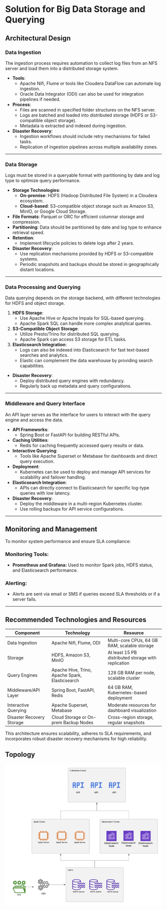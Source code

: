 # Solution for Big Data Storage and Querying

## Architectural Design

### Data Ingestion

The ingestion process requires automation to collect log files from an NFS server and load them into a distributed storage system.

- **Tools**:
  - Apache Nifi, Flume or tools like Cloudera DataFlow can automate log ingestion.
  - Oracle Data Integrator (ODI) can also be used for integration pipelines if needed.
- **Process**:
  - Files are scanned in specified folder structures on the NFS server.
  - Logs are batched and loaded into distributed storage (HDFS or S3-compatible object storage).
  - Metadata is extracted and indexed during ingestion.
- **Disaster Recovery**:
  - Ingestion workflows should include retry mechanisms for failed tasks.
  - Replication of ingestion pipelines across multiple availability zones.

---

### Data Storage

Logs must be stored in a queryable format with partitioning by date and log type to optimize query performance.

- **Storage Technologies**:
  - **On-premise**: HDFS (Hadoop Distributed File System) in a Cloudera ecosystem.
  - **Cloud-based**: S3-compatible object storage such as Amazon S3, MinIO, or Google Cloud Storage.
- **File Formats**: Parquet or ORC for efficient columnar storage and compression.
- **Partitioning**: Data should be partitioned by date and log type to enhance retrieval speed.
- **Retention**:
  - Implement lifecycle policies to delete logs after 2 years.
- **Disaster Recovery**:
  - Use replication mechanisms provided by HDFS or S3-compatible systems.
  - Periodic snapshots and backups should be stored in geographically distant locations.

---

### Data Processing and Querying

Data querying depends on the storage backend, with different technologies for HDFS and object storage.

1. **HDFS Storage**:
   - Use Apache Hive or Apache Impala for SQL-based querying.
   - Apache Spark SQL can handle more complex analytical queries.
2. **S3-Compatible Object Storage**:
   - Utilize Presto/Trino for distributed SQL querying.
   - Apache Spark can access S3 storage for ETL tasks.
3. **Elasticsearch Integration**:
   - Logs can also be indexed into Elasticsearch for fast text-based searches and analytics.
   - Elastic can complement the data warehouse by providing search capabilities.
- **Disaster Recovery**:
  - Deploy distributed query engines with redundancy.
  - Regularly back up metadata and query configurations.

---

### Middleware and Query Interface

An API layer serves as the interface for users to interact with the query engine and access the data.

- **API Frameworks**:
  - Spring Boot or FastAPI for building RESTful APIs.
- **Caching Utilities**:
  - Redis for caching frequently accessed query results or data.
- **Interactive Querying**:
  - Tools like Apache Superset or Metabase for dashboards and direct query execution.
- **Deployment**:
  - Kubernetes can be used to deploy and manage API services for scalability and failover handling.
- **Elasticsearch Integration**:
  - APIs can directly connect to Elasticsearch for specific log-type queries with low latency.
- **Disaster Recovery**:
  - Deploy the middleware in a multi-region Kubernetes cluster.
  - Use rolling backups for API service configurations.

---

## Monitoring and Management
To monitor system performance and ensure SLA compliance:

### Monitoring Tools:
- **Prometheus and Grafana:** Used to monitor Spark jobs, HDFS status, and Elasticsearch performance.

### Alerting:
- Alerts are sent via email or SMS if queries exceed SLA thresholds or if a server fails.

---

## Recommended Technologies and Resources

| **Component**            | **Technology**                                | **Resource**                                         |
|---------------------------|-----------------------------------------------|-----------------------------------------------------|
| Data Ingestion            | Apache Nifi, Flume, ODI                    | Multi-core CPUs, 64 GB RAM, scalable storage       |
| Storage                   | HDFS, Amazon S3, MinIO                       | At least 15 PB distributed storage with replication|
| Query Engines             | Apache Hive, Trino, Apache Spark, Elasticsearch | 128 GB RAM per node, scalable cluster             |
| Middleware/API Layer      | Spring Boot, FastAPI, Redis                  | 64 GB RAM, Kubernetes-based deployment            |
| Interactive Querying      | Apache Superset, Metabase                    | Moderate resources for dashboard visualization     |
| Disaster Recovery Storage | Cloud Storage or On-prem Backup Nodes        | Cross-region storage, regular snapshots            |

This architecture ensures scalability, adheres to SLA requirements, and incorporates robust disaster recovery mechanisms for high reliability.

## Topology

![Big Data Architecture](./BigDataArchitecture.png)
